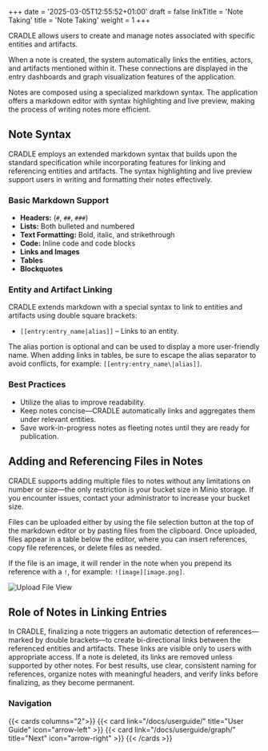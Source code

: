 +++
date = '2025-03-05T12:55:52+01:00'
draft = false
linkTitle = 'Note Taking'
title = 'Note Taking'
weight = 1
+++

CRADLE allows users to create and manage notes associated with specific entities and artifacts.

When a note is created, the system automatically links the entities, actors, and artifacts mentioned within it. These connections are displayed in the entry dashboards and graph visualization features of the application.

Notes are composed using a specialized markdown syntax. The application offers a markdown editor with syntax highlighting and live preview, making the process of writing notes more efficient.

## Note Syntax

CRADLE employs an extended markdown syntax that builds upon the standard specification while incorporating features for linking and referencing entities and artifacts. The syntax highlighting and live preview support users in writing and formatting their notes effectively.

### Basic Markdown Support
- **Headers:** (`#`, `##`, `###`)
- **Lists:** Both bulleted and numbered
- **Text Formatting:** Bold, italic, and strikethrough
- **Code:** Inline code and code blocks
- **Links and Images**
- **Tables**
- **Blockquotes**

### Entity and Artifact Linking
CRADLE extends markdown with a special syntax to link to entities and artifacts using double square brackets:

- `[[entry:entry_name|alias]]` – Links to an entity.

The alias portion is optional and can be used to display a more user-friendly name. When adding links in tables, be sure to escape the alias separator to avoid conflicts, for example: `[[entry:entry_name\|alias]]`.

### Best Practices

- Utilize the alias to improve readability.
- Keep notes concise—CRADLE automatically links and aggregates them under relevant entities.
- Save work-in-progress notes as fleeting notes until they are ready for publication.

## Adding and Referencing Files in Notes

CRADLE supports adding multiple files to notes without any limitations on number or size—the only restriction is your bucket size in Minio storage. If you encounter issues, contact your administrator to increase your bucket size.

Files can be uploaded either by using the file selection button at the top of the markdown editor or by pasting files from the clipboard. Once uploaded, files appear in a table below the editor, where you can insert references, copy file references, or delete files as needed.

If the file is an image, it will render in the note when you prepend its reference with a `!`, for example: `![image][image.png]`.

![Upload File View](/images/userguide/notes_files.png)


## Role of Notes in Linking Entries

In CRADLE, finalizing a note triggers an automatic detection of references—marked by double brackets—to create bi-directional links between the referenced entities and artifacts. These links are visible only to users with appropriate access. If a note is deleted, its links are removed unless supported by other notes.
For best results, use clear, consistent naming for references, organize notes with meaningful headers, and verify links before finalizing, as they become permanent.

### Navigation

{{< cards columns="2">}}
  {{< card link="/docs/userguide/" title="User Guide" icon="arrow-left" >}}
  {{< card link="/docs/userguide/graph/" title="Next" icon="arrow-right" >}}
{{< /cards >}}
